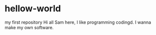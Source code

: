 # hellow-world
my first repository
Hi all
Sam here, I like programming codingd.
I wanna make my own software.
